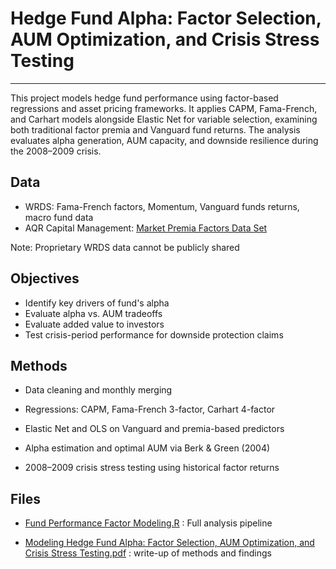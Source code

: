 # Hedge Fund Alpha: Factor Selection, AUM Optimization, and Crisis Stress Testing

------------


This project models hedge fund performance using factor-based regressions and asset pricing frameworks. It applies CAPM, Fama-French, and Carhart models alongside Elastic Net for variable selection, examining both traditional factor premia and Vanguard fund returns. The analysis evaluates alpha generation, AUM capacity, and downside resilience during the 2008–2009 crisis.

## Data

- WRDS: Fama-French factors, Momentum, Vanguard funds returns, macro fund data 
- AQR Capital Management: [Market Premia Factors Data Set](https://www.aqr.com/Insights/Datasets/Century-of-Factor-Premia-Monthly)

Note: Proprietary WRDS data cannot be publicly shared

## Objectives
- Identify key drivers of fund's alpha 
- Evaluate alpha vs. AUM tradeoffs
- Evaluate added value to investors 
- Test crisis-period performance for downside protection claims


## Methods
- Data cleaning and monthly merging

- Regressions: CAPM, Fama-French 3-factor, Carhart 4-factor

- Elastic Net and OLS on Vanguard and premia-based predictors

- Alpha estimation and optimal AUM via Berk & Green (2004)

- 2008–2009 crisis stress testing using historical factor returns

## Files

- [Fund Performance Factor Modeling.R](https://github.com/omarbenkaddour/fund-performance-factor-modeling/blob/main/Macro%20Fund%20Analysis.R) : Full analysis pipeline

- [Modeling Hedge Fund Alpha: Factor Selection, AUM Optimization, and Crisis Stress Testing.pdf](https://github.com/omarbenkaddour/fund-performance-factor-modeling/blob/main/Modeling%20Alpha%20and%20Capacity%20Constraints%20in%20Macro%20Hedge%20Fund.pdf) : write-up of methods and findings 


